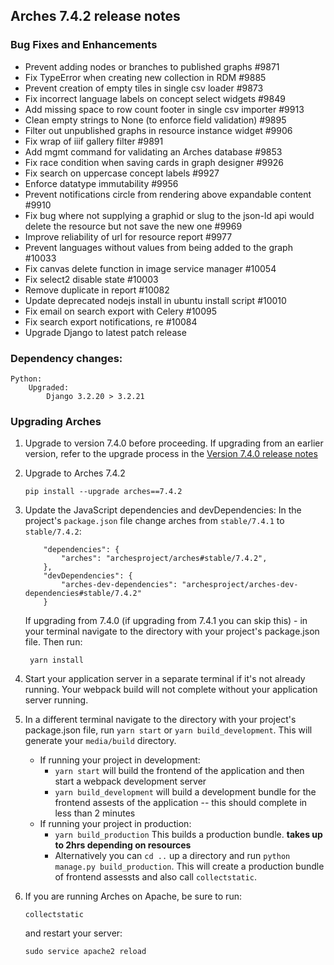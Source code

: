 Arches 7.4.2 release notes
------------------------

### Bug Fixes and Enhancements

- Prevent adding nodes or branches to published graphs #9871 
- Fix TypeError when creating new collection in RDM #9885 
- Prevent creation of empty tiles in single csv loader #9873 
- Fix incorrect language labels on concept select widgets #9849 
- Add missing space to row count footer in single csv importer #9913  
- Clean empty strings to None (to enforce field validation) #9895 
- Filter out unpublished graphs in resource instance widget #9906 
- Fix wrap of iiif gallery filter #9891 
- Add mgmt command for validating an Arches database #9853 
- Fix race condition when saving cards in graph designer #9926 
- Fix search on uppercase concept labels #9927 
- Enforce datatype immutability #9956 
- Prevent notifications circle from rendering above expandable content #9910 
- Fix bug where not supplying a graphid or slug to the json-ld api would delete the resource but not save the new one #9969 
- Improve reliability of url for resource report #9977 
- Prevent languages without values from being added to the graph #10033
- Fix canvas delete function in image service manager #10054
- Fix select2 disable state #10003
- Remove duplicate in report #10082
- Update deprecated nodejs install in ubuntu install script #10010
- Fix email on search export with Celery #10095
- Fix search export notifications, re #10084
- Upgrade Django to latest patch release

### Dependency changes:
```
Python:
    Upgraded:
        Django 3.2.20 > 3.2.21
```

### Upgrading Arches

1. Upgrade to version 7.4.0 before proceeding. If upgrading from an earlier version, refer to the upgrade process in the [Version 7.4.0 release notes](https://github.com/archesproject/arches/blob/dev/7.4.x/releases/7.4.0.md)

2. Upgrade to Arches 7.4.2
    ```
    pip install --upgrade arches==7.4.2
    ```

3. Update the JavaScript dependencies and devDependencies:
    In the project's `package.json` file change arches from `stable/7.4.1` to `stable/7.4.2`:
    ```    
        "dependencies": {
            "arches": "archesproject/arches#stable/7.4.2",
        },
        "devDependencies": {
            "arches-dev-dependencies": "archesproject/arches-dev-dependencies#stable/7.4.2"
        }
    ```
    If upgrading from 7.4.0 (if upgrading from 7.4.1 you can skip this) - in your terminal navigate to the directory with your project's package.json file. Then run:

        yarn install


4. Start your application server in a separate terminal if it's not already running. Your webpack build will not complete without your application server running.

5. In a different terminal navigate to the directory with your project's package.json file, run `yarn start` or `yarn build_development`. This will generate your `media/build` directory.
   - If running your project in development:
     -  `yarn start` will build the frontend of the application and then start a webpack development server
      - `yarn build_development` will build a development bundle for the frontend assests of the application -- this should complete in less than 2 minutes
    - If running your project in production:
      - `yarn build_production` This builds a production bundle. **takes up to 2hrs depending on resources**
      - Alternatively you can `cd ..` up a directory and run `python manage.py build_production`. This will create a production bundle of frontend assessts and also call `collectstatic`.
  

6. If you are running Arches on Apache, be sure to run:

    ```
    collectstatic
    ```
    and restart your server:
    ```
    sudo service apache2 reload
    ```

